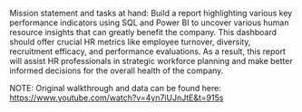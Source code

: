 
Mission statement and tasks at hand: Build a report highlighting various key performance indicators using SQL and Power BI to uncover various human resource insights that can greatly benefit the company. This dashboard should offer crucial HR metrics like employee turnover, diversity, recruitment efficacy, and performance evaluations. As a result, this report will assist HR professionals in strategic workforce planning and make better informed decisions for the overall health of the company.

NOTE: Original walkthrough and data can be found here: https://www.youtube.com/watch?v=4yn7iUJnJtE&t=915s
